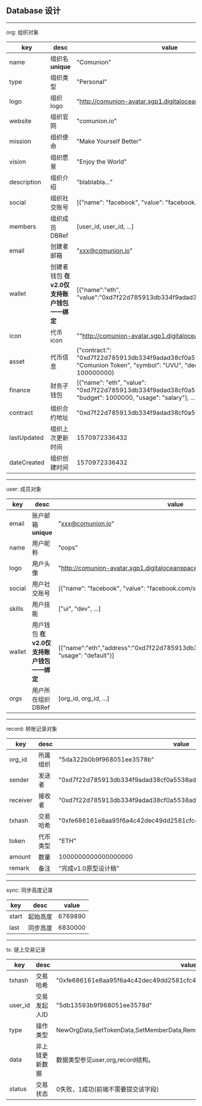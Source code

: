 ## Database 设计

---

org: 组织对象

|key|desc|value|
|-|-|-|
|name|组织名 **unique**|"Comunion"|
|type|组织类型|"Personal"|
|logo|组织logo|"http://comunion-avatar.sgp1.digitaloceanspaces.com/xxx"|
|website|组织官网|"comunion.io"|
|mission|组织使命|"Make Yourself Better"|
|vision|组织愿景|"Enjoy the World"|
|description|组织介绍|"blablabla..."|
|social|组织社交账号|[{"name": "facebook", "value": "facebook.com/xxx"}, ...]|
|members|组织成员 DBRef|[user_id, user_id, ...]|
|email|创建者邮箱|"xxx@comunion.io"|
|wallet|创建者钱包 **在v2.0仅支持账户钱包一一绑定**|[{"name":"eth", "value":"0xd7f22d785913db334f9adad38cf0a5538ad423e9"}]|
|icon|代币icon|""http://comunion-avatar.sgp1.digitaloceanspaces.com/xxx""|
|asset|代币信息|{"contract:": "0xd7f22d785913db334f9adad38cf0a5538ad423e9", "name": "Comunion Token", "symbol": "UVU", "decimal": 8, "supply": 100000000}|
|finance|财务子钱包|[{"name": "eth", "value": "0xd7f22d785913db334f9adad38cf0a5538ad423e9", "budget": 1000000, "usage": "salary"}, ...]|
|contract|组织合约地址|"0xd7f22d785913db334f9adad38cf0a5538ad423e9"|
|lastUpdated|组织上次更新时间|1570972336432|
|dateCreated|组织创建时间|1570972336432|

---

user: 成员对象

|key|desc|value|
|-|-|-|
|email|账户邮箱 **unique**|"xxx@comunion.io"|
|name|用户昵称|"oops"|
|logo|用户头像|"http://comunion-avatar.sgp1.digitaloceanspaces.com/xxx"|
|social|用户社交账号|[{"name": "facebook", "value": "facebook.com/xxx"}, ...]|
|skills|用户技能|["ui", "dev", ...]|
|wallet|用户钱包 **在v2.0仅支持账户钱包一一绑定**|[{"name":"eth","address":"0xd7f22d785913db334f9adad38cf0a5538ad423e9", "usage": "default"}]|
|orgs|用户所在组织 DBRef|[org_id, org_id, ...]|

---

record: 转账记录对象

|key|desc|value|
|-|-|-|
|org_id|所属组织|"5da322b0b9f968051ee3578b"|
|sender|发送者|"0xd7f22d785913db334f9adad38cf0a5538ad423e9"|
|receiver|接收者|"0xd7f22d785913db334f9adad38cf0a5538ad423e9"|
|txhash|交易哈希|"0xfe686161e8aa95f6a4c42dec49dd2581cfc4984f3803a336ebada604c46415fd"|
|token|代币类型|"ETH"|
|amount|数量|1000000000000000000|
|remark|备注|"完成v1.0原型设计稿"|

---

sync: 同步高度记录

|key|desc|value|
|-|-|-|
|start|起始高度|6769890|
|last|同步高度|6830000|

---

tx: 链上交易记录

|key|desc|value|
|-|-|-|
|txhash|交易哈希|"0xfe686161e8aa95f6a4c42dec49dd2581cfc4984f3803a336ebada604c46415fd"|
|user_id|交易发起人ID|"5db13593b9f968051ee3578d"|
|type|操作类型|NewOrgData,SetTokenData,SetMemberData,RemoveMemberData,ApprovalData,TransferData|
|data|非上链更新数据|数据类型参见user,org,record结构。|
|status|交易状态|0失败，1成功(前端不需要提交该字段)|